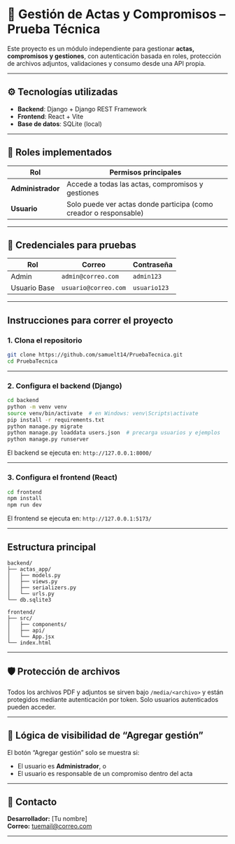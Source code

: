 # 📝 Gestión de Actas y Compromisos – Prueba Técnica

Este proyecto es un módulo independiente para gestionar **actas, compromisos y gestiones**, con autenticación basada en roles, protección de archivos adjuntos, validaciones y consumo desde una API propia.

---

## ⚙️ Tecnologías utilizadas

- **Backend**: Django + Django REST Framework
- **Frontend**: React + Vite
- **Base de datos**: SQLite (local)

---

## 👤 Roles implementados

| Rol           | Permisos principales |
|---------------|----------------------|
| **Administrador** | Accede a todas las actas, compromisos y gestiones |
| **Usuario**       | Solo puede ver actas donde participa (como creador o responsable) |

---

## 🔐 Credenciales para pruebas

| Rol           | Correo                     | Contraseña    |
|---------------|----------------------------|---------------|
| Admin         | `admin@correo.com`         | `admin123`    |
| Usuario Base  | `usuario@correo.com`       | `usuario123`  |

---


## Instrucciones para correr el proyecto

### 1. Clona el repositorio

```bash
git clone https://github.com/samuelt14/PruebaTecnica.git
cd PruebaTecnica
```

---

### 2. Configura el backend (Django)

```bash
cd backend
python -m venv venv
source venv/bin/activate  # en Windows: venv\Scripts\activate
pip install -r requirements.txt
python manage.py migrate
python manage.py loaddata users.json  # precarga usuarios y ejemplos
python manage.py runserver
```

El backend se ejecuta en: `http://127.0.0.1:8000/`

---

### 3. Configura el frontend (React)

```bash
cd frontend
npm install
npm run dev
```

El frontend se ejecuta en: `http://127.0.0.1:5173/`

---

## Estructura principal

```
backend/
├── actas_app/
│   ├── models.py
│   ├── views.py
│   ├── serializers.py
│   └── urls.py
└── db.sqlite3 

frontend/
├── src/
│   ├── components/
│   ├── api/
│   └── App.jsx
└── index.html
```

---

## 🛡️ Protección de archivos

Todos los archivos PDF y adjuntos se sirven bajo `/media/<archivo>` y están protegidos mediante autenticación por token. Solo usuarios autenticados pueden acceder.

---

## 🧠 Lógica de visibilidad de “Agregar gestión”

El botón “Agregar gestión” solo se muestra si:

- El usuario es **Administrador**, o  
- El usuario es responsable de un compromiso dentro del acta

---

## 📩 Contacto

**Desarrollador:** [Tu nombre]  
**Correo:** tuemail@correo.com

---
